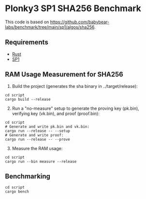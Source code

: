 # Plonky3 SP1 SHA256 Benchmark

This code is based on https://github.com/babybear-labs/benchmark/tree/main/sp1/algos/sha256.

## Requirements

- [Rust](https://rustup.rs/)
- [SP1](https://docs.succinct.xyz/getting-started/install.html)

## RAM Usage Measurement for SHA256

1. Build the project (generates the sha binary in ../target/release):

```
cd script
cargo build --release
```

2. Run a "no-measure" setup to generate the proving key (pk.bin), verifying key (vk.bin), and proof (proof.bin):

```
cd script
# Generate and write pk.bin and vk.bin:
cargo run --release -- --setup
# Generate and write proof:
cargo run --release -- --prove
```

3. Measure the RAM usage:

```
cd script
cargo run --bin measure --release 
```

## Benchmarking

```
cd script
cargo bench
```
